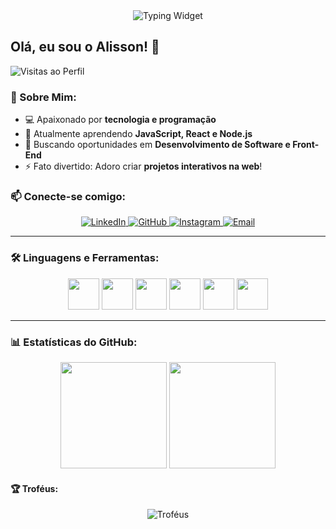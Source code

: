 <div align="center">
  <img src="https://readme-typing-svg.herokuapp.com?font=Fira+Code&pause=1000&color=FF6347&width=435&lines=Bem+vindo+ao+meu+GitHub!;Eu+adoro+programar!;Vamos+construir+algo+incrível!" alt="Typing Widget" />
</div>

## Olá, eu sou o Alisson! 👋

![Visitas ao Perfil](https://komarev.com/ghpvc/?username=alisson&color=blue&style=flat-square)

### 🚀 Sobre Mim:
- 💻 Apaixonado por **tecnologia e programação**
- 🌱 Atualmente aprendendo **JavaScript, React e Node.js**
- 🎯 Buscando oportunidades em **Desenvolvimento de Software e Front-End**
- ⚡ Fato divertido: Adoro criar **projetos interativos na web**!


### 📫 Conecte-se comigo:
<div align="center">
  <a href="https://linkedin.com/in/alissonooliveira_" target="_blank">
    <img src="https://img.shields.io/badge/LinkedIn-blue?style=for-the-badge&logo=linkedin&logoColor=white" alt="LinkedIn"/>
  </a>
  <a href="https://github.com/alisson" target="_blank">
    <img src="https://img.shields.io/badge/GitHub-black?style=for-the-badge&logo=github&logoColor=white" alt="GitHub"/>
  </a>
  <a href="https://instagram.com/alisson" target="_blank">
    <img src="https://img.shields.io/badge/Instagram-purple?style=for-the-badge&logo=instagram&logoColor=white" alt="Instagram"/>
  </a>
  <a href="mailto:alisson@example.com">
    <img src="https://img.shields.io/badge/Email-red?style=for-the-badge&logo=gmail&logoColor=white" alt="Email"/>
  </a>
</div>

---



### 🛠️ Linguagens e Ferramentas:
<p align="center">
  <img src="https://cdn.jsdelivr.net/gh/devicons/devicon/icons/javascript/javascript-original.svg" width="50px" />
  <img src="https://cdn.jsdelivr.net/gh/devicons/devicon/icons/html5/html5-original.svg" width="50px" />
  <img src="https://cdn.jsdelivr.net/gh/devicons/devicon/icons/css3/css3-original.svg" width="50px" />
  <img src="https://cdn.jsdelivr.net/gh/devicons/devicon/icons/react/react-original.svg" width="50px" />
  <img src="https://cdn.jsdelivr.net/gh/devicons/devicon/icons/nodejs/nodejs-original.svg" width="50px" />
  <img src="https://cdn.jsdelivr.net/gh/devicons/devicon/icons/git/git-original.svg" width="50px" />
</p>

---

### 📊 Estatísticas do GitHub:
<div align="center">
  <img height="170em" src="https://github-readme-stats.vercel.app/api?username=alisson&show_icons=true&theme=dark" />
  <img height="170em" src="https://github-readme-stats.vercel.app/api/top-langs/?username=alisson&layout=compact&theme=dark" />
</div>

#### 🏆 Troféus:
<div align="center">
  <img src="https://github-profile-trophy.vercel.app/?username=alisson&theme=flat&margin-w=15&margin-h=15" alt="Troféus" 


<!--
**alissonooliveiraofc/alissonooliveiraofc** is a ✨ _special_ ✨ repository because its `README.md` (this file) appears on your GitHub profile.

Here are some ideas to get you started:

- 🔭 I’m currently working on ...
- 🌱 I’m currently learning ...
- 👯 I’m looking to collaborate on ...
- 🤔 I’m looking for help with ...
- 💬 Ask me about ...
- 📫 How to reach me: ...
- 😄 Pronouns: ...
- ⚡ Fun fact: ...
-->
